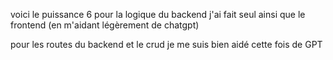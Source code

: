 voici le puissance 6
pour la logique du backend j'ai fait seul ainsi que le frontend (en m'aidant légèrement de chatgpt)

pour les routes du backend et le crud je me suis bien aidé cette fois de GPT
